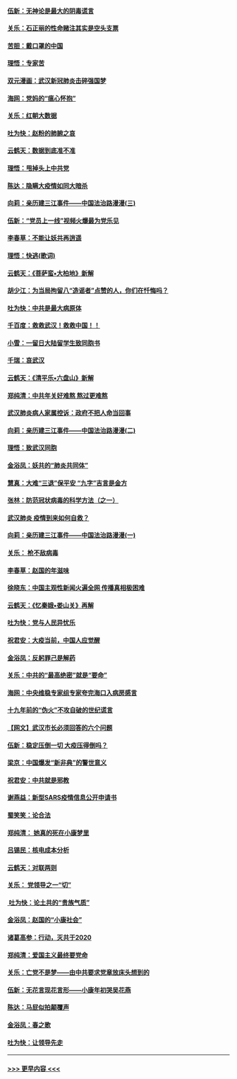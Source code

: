 #### [伍新：无神论是最大的阴毒谎言](../pages/nsc993/n11846129.md?t=02052231) 
#### [关乐：石正丽的性命赌注其实是空头支票](../pages/nsc993/n11846109.md?t=02052231) 
#### [苦胆：戴口罩的中国](../pages/nsc993/n11845576.md?t=02052231) 
#### [理悟：专家苦](../pages/nsc993/n11845564.md?t=02052231) 
#### [双元漫画：武汉新冠肺炎击碎强国梦](../pages/nsc993/n11843320.md?t=02052231) 
#### [海网：党妈的“瘟心怀抱”](../pages/nsc993/n11840740.md?t=02052231) 
#### [关乐：红朝大数据](../pages/nsc993/n11840675.md?t=02052231) 
#### [吐为快：赵粉的肺腑之哀](../pages/nsc993/n11840618.md?t=02052231) 
#### [云鹤天：数据到底准不准](../pages/nsc993/n11840325.md?t=02052231) 
#### [理悟：甩掉头上中共党](../pages/nsc993/n11838826.md?t=02052231) 
#### [陈达：隐瞒大疫情如同大暗杀](../pages/nsc993/n11838771.md?t=02052231) 
#### [向莉：亲历建三江事件——中国法治路漫漫(三)](../pages/nsc993/n11831825.md?t=02052231) 
#### [伍新：“党员上一线”视频火爆最为党乐见](../pages/nsc993/n11838200.md?t=02052231) 
#### [李春草：不能让妖共再逍遥](../pages/nsc993/n11838102.md?t=02052231) 
#### [理悟：快逃(歌词)](../pages/nsc993/n11838083.md?t=02052231) 
#### [云鹤天：《菩萨蛮▪大柏地》新解](../pages/nsc993/n11838059.md?t=02052231) 
#### [胡少江：为当局拘留八“造谣者”点赞的人，你们在忏悔吗？](../pages/nsc993/n11836801.md?t=02052231) 
#### [吐为快：中共是最大病原体](../pages/nsc993/n11836748.md?t=02052231) 
#### [千百度：救救武汉！救救中国！！](../pages/nsc993/n11836145.md?t=02052231) 
#### [小雪：一留日大陆留学生致同胞书](../pages/nsc993/n11834624.md?t=02052231) 
#### [千瑞：哀武汉](../pages/nsc993/n11833647.md?t=02052231) 
#### [云鹤天：《清平乐▪六盘山》新解](../pages/nsc993/n11833611.md?t=02052231) 
#### [郑纯清：中共年关好难熬 熬过更难熬](../pages/nsc993/n11833489.md?t=02052231) 
#### [武汉肺炎病人家属控诉：政府不把人命当回事](../pages/nsc993/n11833205.md?t=02052231) 
#### [向莉：亲历建三江事件——中国法治路漫漫(二)](../pages/nsc993/n11829102.md?t=02052231) 
#### [理悟：致武汉同胞](../pages/nsc993/n11831522.md?t=02052231) 
#### [金浴凤：妖共的“肺炎共同体”](../pages/nsc993/n11829448.md?t=02052231) 
#### [慧真：大难“三退”保平安 “九字”吉言是金方](../pages/nsc993/n11829501.md?t=02052231) 
#### [张林：防范冠状病毒的科学方法（之一）](../pages/nsc993/n11828618.md?t=02052231) 
#### [武汉肺炎 疫情到来如何自救？](../pages/nsc993/n11827632.md?t=02052231) 
#### [向莉：亲历建三江事件——中国法治路漫漫(一)](../pages/nsc993/n11827190.md?t=02052231) 
#### [关乐： 枪不敌病毒](../pages/nsc993/n11826746.md?t=02052231) 
#### [李春草：赵国的年滋味](../pages/nsc993/n11826321.md?t=02052231) 
#### [徐晓东：中国主观性新闻火遍全网 传播真相极困难](../pages/nsc993/n11826508.md?t=02052231) 
#### [云鹤天：《忆秦娥▪娄山关》再解](../pages/nsc993/n11824682.md?t=02052231) 
#### [吐为快：党与人民异忧乐](../pages/nsc993/n11824660.md?t=02052231) 
#### [祝君安：大疫当前，中国人应觉醒](../pages/nsc993/n11821946.md?t=02052231) 
#### [金浴凤：反躬罪己是解药](../pages/nsc993/n11820280.md?t=02052231) 
#### [关乐：中共的“最高绝密”就是“要命”](../pages/nsc993/n11816946.md?t=02052231) 
#### [海网：中央维稳专家组专家夸完海口入病房感言](../pages/nsc993/n11815138.md?t=02052231) 
#### [十九年前的“伪火”不攻自破的世纪谎言](../pages/nsc993/n11813238.md?t=02052231) 
#### [【网文】武汉市长必须回答的六个问题](../pages/nsc993/n11813848.md?t=02052231) 
#### [伍新：稳定压倒一切 大疫压得倒吗？](../pages/nsc993/n11812634.md?t=02052231) 
#### [梁京：中国爆发“新非典”的警世意义](../pages/nsc993/n11812554.md?t=02052231) 
#### [祝君安：中共就是邪教](../pages/nsc993/n11812431.md?t=02052231) 
#### [谢燕益：新型SARS疫情信息公开申请书](../pages/nsc993/n11808840.md?t=02052231) 
#### [蜀笑笑：论合法](../pages/nsc993/n11808064.md?t=02052231) 
#### [郑纯清： 她真的死在小康梦里](../pages/nsc993/n11806623.md?t=02052231) 
#### [吕锡民：核电成本分析](../pages/nsc993/n11806284.md?t=02052231) 
#### [云鹤天：对联两则](../pages/nsc993/n11805957.md?t=02052231) 
#### [关乐： 党领导之一“切”](../pages/nsc993/n11804505.md?t=02052231) 
#### [ 吐为快：论土共的“贵族气质”](../pages/nsc993/n11804490.md?t=02052231) 
#### [金浴凤：赵国的“小康社会”](../pages/nsc993/n11804452.md?t=02052231) 
#### [诸葛高参：行动，灭共于2020](../pages/nsc993/n11804120.md?t=02052231) 
#### [郑纯清：爱国主义最终要党命](../pages/nsc993/n11802197.md?t=02052231) 
#### [关乐：亡党不是梦——由中共要求党章放床头想到的](../pages/nsc993/n11802156.md?t=02052231) 
#### [伍新：无花言现花言形——小康年初哭吴花燕](../pages/nsc993/n11800044.md?t=02052231) 
#### [陈达：马屁似拍颠覆声](../pages/nsc993/n11800010.md?t=02052231) 
#### [金浴凤：春之歌](../pages/nsc993/n11797687.md?t=02052231) 
#### [吐为快：让领导先走](../pages/nsc993/n11797512.md?t=02052231) 

----
#### [ >>> 更早内容 <<< ](../indexes/nsc993-earlier.md)
